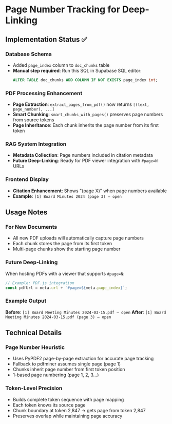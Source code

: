 # Page Number Tracking for Deep-Linking

## Implementation Status ✅

### Database Schema
- Added `page_index` column to `doc_chunks` table
- **Manual step required**: Run this SQL in Supabase SQL editor:
  ```sql
  ALTER TABLE doc_chunks ADD COLUMN IF NOT EXISTS page_index int;
  ```

### PDF Processing Enhancement
- **Page Extraction**: `extract_pages_from_pdf()` now returns `[(text, page_number), ...]`
- **Smart Chunking**: `smart_chunks_with_pages()` preserves page numbers from source tokens
- **Page Inheritance**: Each chunk inherits the page number from its first token

### RAG System Integration
- **Metadata Collection**: Page numbers included in citation metadata
- **Future Deep-Linking**: Ready for PDF viewer integration with `#page=N` URLs

### Frontend Display
- **Citation Enhancement**: Shows "(page X)" when page numbers available
- **Example**: `[1] Board Minutes 2024 (page 3) — open`

## Usage Notes

### For New Documents
- All new PDF uploads will automatically capture page numbers
- Each chunk stores the page from its first token
- Multi-page chunks show the starting page number

### Future Deep-Linking
When hosting PDFs with a viewer that supports `#page=N`:
```javascript
// Example: PDF.js integration
const pdfUrl = meta.url + `#page=${meta.page_index}`;
```

### Example Output
**Before**: `[1] Board Meeting Minutes 2024-03-15.pdf — open`
**After**: `[1] Board Meeting Minutes 2024-03-15.pdf (page 3) — open`

## Technical Details

### Page Number Heuristic
- Uses PyPDF2 page-by-page extraction for accurate page tracking
- Fallback to pdfminer assumes single page (page 1)
- Chunks inherit page number from first token position
- 1-based page numbering (page 1, 2, 3...)

### Token-Level Precision
- Builds complete token sequence with page mapping
- Each token knows its source page
- Chunk boundary at token 2,847 → gets page from token 2,847
- Preserves overlap while maintaining page accuracy